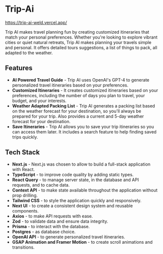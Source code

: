 # Trip-Ai

https://trip-ai-weld.vercel.app/

Trip AI makes travel planning fun by creating customized itineraries
that match your personal preferences. Whether you're looking to
explore vibrant cities or quiet natural retreats, Trip AI makes
planning your travels simple and personal. It offers detailed tours
suggestions, a list of things to pack, all adapted to the weather.

## Features

- **AI Powered Travel Guide** - Trip AI uses OpenAI's GPT-4 to generate personalized travel itineraries based on your preferences.
- **Customized Itineraries** - It creates customized itineraries based on your preferences, including the number of days you plan to travel, your budget, and your interests.
- **Weather Adapted Packing List** - Trip AI generates a packing list based on the weather forecast for your destination, so you'll always be prepared for your trip. Also provides a current and 5-day weather forecast for your destination.
- **Save Itineraries** - Trip AI allows you to save your trip itineraries so you can access them later. It includes a search feature to help finding saved trips quickly.

## Tech Stack

- **Next.js** - Next.js was chosen to allow to build a full-stack application with React.
- **TypeScript** - to improve code quality by adding static types.
- **React Query** - to manage server state, in the database and API requests, and to cache data.
- **Context API** - to make state available throughout the application without prop drilling.
- **Tailwind CSS** - to style the application quickly and responsively.
- **Next UI** - to create a consistent design system and reusable components.
- **Axios** - to make API requests with ease.
- **Zod** - to validate data and ensure data integrity.
- **Prisma** - to interact with the database.
- **Postgres** - as database choice.
- **OpenAI API** - to generate personalized travel itineraries.
- **GSAP Animation and Framer Motion** - to create scroll animations and transitions.

